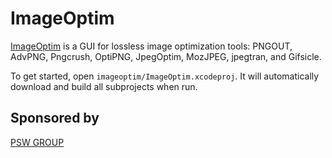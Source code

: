 # ImageOptim

[ImageOptim](https://imageoptim.com) is a GUI for lossless image optimization tools: PNGOUT, AdvPNG, Pngcrush, OptiPNG, JpegOptim, MozJPEG, jpegtran, and Gifsicle.

To get started, open `imageoptim/ImageOptim.xcodeproj`. It will automatically download and build all subprojects when run.

## Sponsored by

[PSW GROUP](https://www.psw-group.de/)
